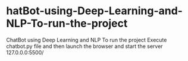 # hatBot-using-Deep-Learning-and-NLP-To-run-the-project
ChatBot using Deep Learning and NLP  To run the project Execute chatbot.py file and then launch the browser and start the server 127.0.0.0:5500/
